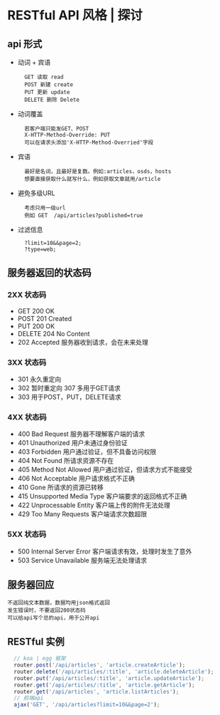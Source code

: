 # RESTful API 风格 | 探讨

## api 形式

* 动词 + 宾语
  ```
    GET 读取 read
    POST 新建 create
    PUT 更新 update
    DELETE 删除 Delete
  ```
* 动词覆盖
  ```
    若客户端只能发GET、POST
    X-HTTP-Method-Override: PUT
    可以在请求头添加'X-HTTP-Method-Overried'字段
  ```
* 宾语
  ```
    最好是名词，且最好是复数。例如:articles，osds，hosts
    想要直接获取什么就写什么，例如获取文章就用/article
  ```
* 避免多级URL
  ```
    考虑只用一级url
    例如 GET  /api/articles?published=true
  ```
* 过滤信息
  ```
    ?limit=10&&page=2;
    ?type=web;
  ```
  

## 服务器返回的状态码

### 2XX 状态码

  * GET 200 OK
  * POST 201 Created
  * PUT 200 OK
  * DELETE 204 No Content
  * 202 Accepted 服务器收到请求，会在未来处理

### 3XX 状态码

  * 301 永久重定向
  * 302 暂时重定向 307 多用于GET请求
  * 303 用于POST，PUT，DELETE请求

### 4XX 状态码

  * 400 Bad Request 服务器不理解客户端的请求
  * 401 Unauthorized 用户未通过身份验证
  * 403 Forbidden 用户通过验证，但不具备访问权限
  * 404 Not Found 所请求资源不存在
  * 405 Method Not Allowed 用户通过验证，但请求方式不能接受
  * 406 Not Acceptable 用户请求格式不正确
  * 410 Gone 所请求的资源已转移
  * 415 Unsupported Media Type 客户端要求的返回格式不正确
  * 422 Unprocessable Entity 客户端上传的附件无法处理
  * 429 Too Many Requests 客户端请求次数超限

### 5XX 状态码

  * 500 Internal Server Error 客户端请求有效，处理时发生了意外
  * 503 Service Unavailable 服务端无法处理请求

## 服务器回应

  ```
  不返回纯文本数据，数据均用json格式返回
  发生错误时，不要返回200状态码
  可以给api写个总的api，用于公开api
  ```

## RESTful 实例

```js
  // koa | egg 框架
  router.post('/api/articles', 'article.createArticle');
  router.delete('/api/articles/:title', 'article.deleteArticle');
  router.put('/api/articles/:title', 'article.updateArticle');
  router.get('/api/articles/:title', 'article.getArticle');
  router.get('/api/articles', 'article.listArticles');
  // 前端api
  ajax('GET', '/api/articles?limit=10&&page=2');
```